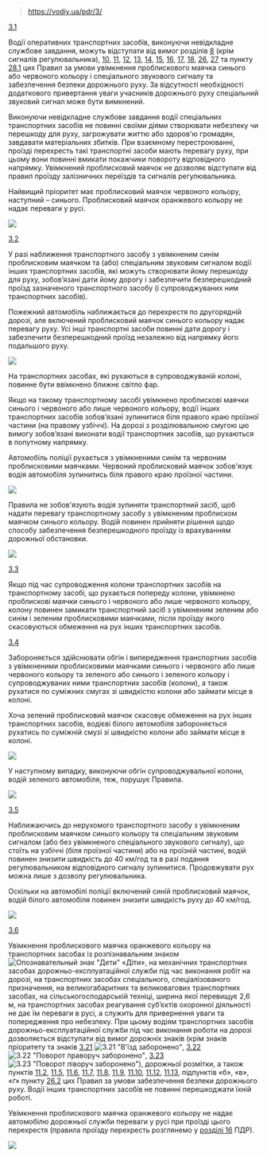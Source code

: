 > https://vodiy.ua/pdr/3/

[3.1](https://vodiy.ua/pdr/3/#31 "постійне посилання")

Водії оперативних транспортних засобів, виконуючи невідкладне службове завдання, можуть відступати від вимог розділів [8](https://vodiy.ua/pdr/8/) (крім сигналів регулювальника), [10](https://vodiy.ua/pdr/10/), [11](https://vodiy.ua/pdr/11/), [12](https://vodiy.ua/pdr/12/), [13](https://vodiy.ua/pdr/13/), [14](https://vodiy.ua/pdr/14/), [15](https://vodiy.ua/pdr/15/), [16](https://vodiy.ua/pdr/16/), [17](https://vodiy.ua/pdr/17/), [18](https://vodiy.ua/pdr/18/), [26](https://vodiy.ua/pdr/26/), [27](https://vodiy.ua/pdr/27/) та пункту [28.1](https://vodiy.ua/pdr/28/#281) цих Правил за умови увімкнення проблискового маячка синього або червоного кольору і спеціального звукового сигналу та забезпечення безпеки дорожнього руху. За відсутності необхідності додаткового привертання уваги учасників дорожнього руху спеціальний звуковий сигнал може бути вимкнений.

Виконуючи невідкладне службове завдання водії спеціальних транспортних засобів не повинні своїми діями створювати небезпеку чи перешкоду для руху, загрожувати життю або здоров'ю громадян, завдавати матеріальних збитків. При взаємному перестроюванні, проїзді перехресть такі транспортні засоби мають перевагу руху, при цьому вони повинні вмикати покажчики повороту відповідного напрямку. Увімкнений проблисковий маячок не дозволяє відступати від правил проїзду залізничних переїздів та сигналів регулювальника.

Найвищий пріоритет має проблисковий маячок червоного кольору, наступний – синього. Проблисковий маячок оранжевого кольору не надає переваги у русі.

![](Автошкола/ПДР/Картинки/3.1.jpg)

[3.2](https://vodiy.ua/pdr/3/#32 "постійне посилання")

У разі наближення транспортного засобу з увімкненим синім проблисковим маячком та (або) спеціальним звуковим сигналом водії інших транспортних засобів, які можуть створювати йому перешкоду для руху, зобов’язані дати йому дорогу і забезпечити безперешкодний проїзд зазначеного транспортного засобу (і супроводжуваних ним транспортних засобів).

Пожежний автомобіль наближається до перехрестя по другорядній дорозі, але включений проблисковий маячок синього кольору надає перевагу руху. Усі інші транспортні засоби повинні дати дорогу і забезпечити безперешкодний проїзд незалежно від напрямку його подальшого руху.

![](Автошкола/ПДР/Картинки/2008_.jpg)

На транспортних засобах, які рухаються в супроводжуваній колоні, повинне бути ввімкнено ближнє світло фар.

Якщо на такому транспортному засобі увімкнено проблискові маячки синього і червоного або лише червоного кольору, водії інших транспортних засобів зобов’язані зупинитися біля правого краю проїзної частини (на правому узбіччі). На дорозі з розділювальною смугою цю вимогу зобов’язані виконати водії транспортних засобів, що рухаються в попутному напрямку.

Автомобіль поліції рухається з увімкненими синім та червоним проблисковими маячками. Червоний проблисковий маячок зобов'язує водія автомобіля зупинитись біля правого краю проїзної частини.

![](Автошкола/ПДР/Картинки/112_6.jpg)

Правила не зобов'язують водія зупиняти транспортний засіб, щоб надати перевагу транспортному засобу з увімкненим проблиском маячком синього кольору. Водій повинен прийняти рішення щодо способу забезпечення безперешкодного проїзду із врахуванням дорожньої обстановки.

![](Автошкола/ПДР/Картинки/109_6.jpg)

[3.3](https://vodiy.ua/pdr/3/#33 "постійне посилання")

Якщо під час супроводження колони транспортних засобів на транспортному засобі, що рухається попереду колони, увімкнено проблискові маячки синього і червоного або лише червоного кольору, колону повинен замикати транспортний засіб з увімкненим зеленим або синім і зеленим проблисковими маячками, після проїзду якого скасовуються обмеження на рух інших транспортних засобів.

[3.4](https://vodiy.ua/pdr/3/#34 "постійне посилання")

Забороняється здійснювати обгін і випередження транспортних засобів з увімкненими проблисковими маячками синього і червоного або лише червоного кольору та зеленого або синього і зеленого кольору і супроводжуваних ними транспортних засобів (колони), а також рухатися по суміжних смугах зі швидкістю колони або займати місце в колоні.

Хоча зелений проблисковий маячок скасовує обмеження на рух інших транспортних засобів, водієві білого автомобіля забороняється рухатись по суміжній смузі зі швидкістю колони або займати місце в колоні.

![](Автошкола/ПДР/Картинки/117_6.jpg)

У наступному випадку, виконуючи обгін супроводжувальної колони, водій зеленого автомобіля, теж, порушує Правила.

![](Автошкола/ПДР/Картинки/644_.jpg)

[3.5](https://vodiy.ua/pdr/3/#35 "постійне посилання")

Наближаючись до нерухомого транспортного засобу з увімкненим проблисковим маячком синього кольору та спеціальним звуковим сигналом (або без увімкненого спеціального звукового сигналу), що стоїть на узбіччі (біля проїзної частини) або на проїзній частині, водій повинен знизити швидкість до 40 км/год та в разі подання регулювальником відповідного сигналу зупинитися. Продовжувати рух можна лише з дозволу регулювальника.

Оскільки на автомобілі поліції включений синій проблисковий маячок, водій білого автомобіля повинен знизити швидкість руху до 40 км/год.

![](Автошкола/ПДР/Картинки/118_6.jpg)

[3.6](https://vodiy.ua/pdr/3/#36 "постійне посилання")

Увімкнення проблискового маячка оранжевого кольору на транспортних засобах із розпізнавальним знаком ![Опознавательный знак "Дети"](Автошкола/ПДР/Картинки/Опознавательный_знак_!Дети.png) «Діти», на механічних транспортних засобах дорожньо-експлуатаційної служби під час виконання робіт на дорозі, на транспортних засобах спеціального, спеціалізованого призначення, на великогабаритних та великовагових транспортних засобах, на сільськогосподарській техніці, ширина якої перевищує 2,6 м, на транспортних засобах реагування суб’єктів охоронної діяльності не дає їм переваги в русі, а служить для привернення уваги та попередження про небезпеку. При цьому водіям транспортних засобів дорожньо-експлуатаційної служби під час виконання роботи на дорозі дозволяється відступати від вимог дорожніх знаків (крім знаків пріоритету та знаків [3.21](https://vodiy.ua/znaky/3/3.21/) ![3.21 "В'їзд заборонено"](Автошкола/ПДР/Картинки/3.21_!В'їзд_заборонено.png), [3.22](https://vodiy.ua/znaky/3/3.22/) ![3.22 "Поворот праворуч заборонено"](Автошкола/ПДР/Картинки/3.22_!Поворот_праворуч_заборонено.png), [3.23](https://vodiy.ua/znaky/3/3.23/) ![3.23 "Поворот ліворуч заборонено"](Автошкола/ПДР/Картинки/3.23_!Поворот_ліворуч_заборонено.png)), дорожньої розмітки, а також пунктів [11.2](https://vodiy.ua/pdr/11/#112), [11.5](https://vodiy.ua/pdr/11/#115), [11.6](https://vodiy.ua/pdr/11/#116), [11.7](https://vodiy.ua/pdr/11/#117), [11.8](https://vodiy.ua/pdr/11/#118), [11.9](https://vodiy.ua/pdr/11/#119), [11.10](https://vodiy.ua/pdr/11/#1110), [11.12](https://vodiy.ua/pdr/11/#1112), [11.13](https://vodiy.ua/pdr/11/#1113), підпунктів «б», «в», «ґ» пункту [26.2](https://vodiy.ua/pdr/26/#262) цих Правил за умови забезпечення безпеки дорожнього руху. Водії інших транспортних засобів не повинні перешкоджати їхній роботі.

Увімкнення проблискового маячка оранжевого кольору не надає автомобілю дорожньої служби переваги у русі при проїзді цього перехрестя (правила проїзду перехресть розглянемо у [розділі 16](https://vodiy.ua/pdr/16/) ПДР).

![](Автошкола/ПДР/Картинки/3-16.jpg)